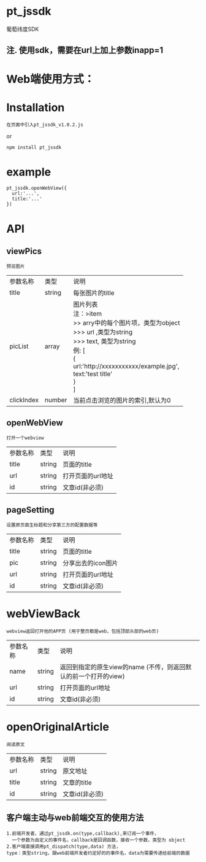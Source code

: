 
# pt_jssdk
葡萄纬度SDK

注. 使用sdk，需要在url上加上参数inapp=1
-------------------

Web端使用方式：
================

# Installation
    在页面中引入pt_jssdk_v1.0.2.js
    
  or<br>
    
    npm install pt_jssdk

# example
    pt_jssdk.openWebView({
      url:'...',
      title:'...'
    })

# API
## viewPics
    预览图片
<table>
  <tbody>
    <tr>
      <td>
       参数名称
      </td>
      <td>
       类型
      </td>
      <td>
       说明
      </td>
    </tr>
    <tr><td>title</td><td>string</td><td>每张图片的title</td></tr>
    <tr><td>picList</td><td>array</td><td>
      图片列表<br>
      注：>item<br>
         >> arry中的每个图片项，类型为object<br>
         >>> url ,类型为string<br>
         >>> text, 类型为string<br>
         例: [<br>
               {<br>
                url:'http://xxxxxxxxxxx/example.jpg',<br>
                text:'test title'<br>
               }<br>
             ]
    </td></tr>
    <tr><td>clickIndex</td><td>number</td><td>当前点击浏览的图片的索引,默认为0</td></tr>
  </tbody>
</table>

## openWebView
    打开一个webview
<table>
  <tbody>
    <tr>
      <td>
       参数名称
      </td>
      <td>
       类型
      </td>
      <td>
       说明
      </td>
    </tr>
    <tr><td>title</td><td>string</td><td>页面的title</td></tr>
    <tr><td>url</td><td>string</td><td>打开页面的url地址</td></tr>
    <tr><td>id</td><td>string</td><td>文章id(非必须)</td></tr>
  </tbody>
</table>

## pageSetting
    设置原页面生标题和分享第三方的配置数据等
<table>
  <tbody>
    <tr>
      <td>
       参数名称
      </td>
      <td>
       类型
      </td>
      <td>
       说明
      </td>
    </tr>
    <tr><td>title</td><td>string</td><td>页面的title</td></tr>
    <tr><td>pic</td><td>string</td><td>分享出去的icon图片</td></tr>
    <tr><td>url</td><td>string</td><td>打开页面的url地址</td></tr>
    <tr><td>id</td><td>string</td><td>文章id(非必须)</td></tr>
  </tbody>
</table>

# webViewBack
    webview返回打开他的APP页 (用于整页都是web，包括顶部头部的web页)
<table>
  <tbody>
    <tr>
      <td>
       参数名称
      </td>
      <td>
       类型
      </td>
      <td>
       说明
      </td>
    </tr>
    <tr><td>name</td><td>string</td><td>返回到指定的原生view的name (不传，则返回默认的前一个打开的view)</td></tr>
    <tr><td>url</td><td>string</td><td>打开页面的url地址</td></tr>
    <tr><td>id</td><td>string</td><td>文章id(非必须)</td></tr>
  </tbody>
</table>

# openOriginalArticle
    阅读原文
<table>
  <tbody>
    <tr>
      <td>
       参数名称
      </td>
      <td>
       类型
      </td>
      <td>
       说明
      </td>
    </tr>
    <tr><td>url</td><td>string</td><td>原文地址</td></tr>
    <tr><td>title</td><td>string</td><td>文章的title</td></tr>
    <tr><td>id</td><td>string</td><td>文章id(非必须)</td></tr>
  </tbody>
</table>

客户端主动与web前端交互的使用方法
---------
    1.前端开发者，通过pt_jssdk.on(type,callback),来订阅一个事件，
      一个参数为自定义的事件名，callback是回调函数，接收一个参数，类型为 object
    2.客户端直接调用pt_dispatch(type,data) 方法，
    type：类型string，跟web前端开发者约定好的的事件名，data为需要传递给前端的数据
